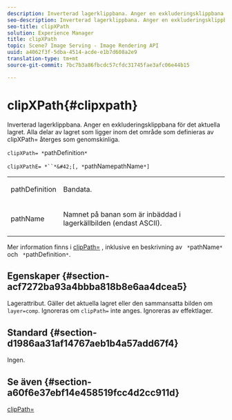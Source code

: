 ```yaml
---
description: Inverterad lagerklippbana. Anger en exkluderingsklippbana för det aktuella lagret. Alla delar av lagret som ligger inom det område som definieras av clipXPath= återges som genomskinliga.
seo-description: Inverterad lagerklippbana. Anger en exkluderingsklippbana för det aktuella lagret. Alla delar av lagret som ligger inom det område som definieras av clipXPath= återges som genomskinliga.
seo-title: clipXPath
solution: Experience Manager
title: clipXPath
topic: Scene7 Image Serving - Image Rendering API
uuid: a4062f3f-5dba-4514-acde-e1b7d608a2e9
translation-type: tm+mt
source-git-commit: 7bc7b3a86fbcdc57cfdc31745fae3afc06e44b15

---
```



# clipXPath{#clipxpath}

Inverterad lagerklippbana. Anger en exkluderingsklippbana för det aktuella lagret. Alla delar av lagret som ligger inom det område som definieras av clipXPath= återges som genomskinliga.

`clipXPath= *`pathDefinition`*`

`clipXPathE= *``*&#42;[, *`pathNamepathName`*]`

<table id="simpletable_27AFC3A694874CF8B673460820EFD90D"> 
 <tr class="strow"> 
  <td class="stentry"> <p><span class="codeph"> <span class="varname"> pathDefinition</span></span> </p> </td> 
  <td class="stentry"> <p>Bandata. </p></td> 
 </tr> 
 <tr class="strow"> 
  <td class="stentry"> <p><span class="codeph"> <span class="varname"> pathName</span></span> </p> </td> 
  <td class="stentry"> <p>Namnet på banan som är inbäddad i lagerkällbilden (endast ASCII). </p></td> 
 </tr> 
</table>

Mer information finns i [clipPath=](../../../../../is-api/http-ref/image-serving-api-ref/c-http-protocol-reference/c-command-reference/r-clippath.md#reference-8139b1b52dc54749b51b109521ddf83d) , inklusive en beskrivning av ` *`pathName`*` och ` *`pathDefinition`*`.

## Egenskaper {#section-acf7272ba93a4bbba818b8e6aa4dcea5}

Lagerattribut. Gäller det aktuella lagret eller den sammansatta bilden om `layer=comp`. Ignoreras om `clipPath=` inte anges. Ignoreras av effektlager.

## Standard {#section-d1986aa31af14767aeb1b4a57add67f4}

Ingen.

## Se även {#section-a60f6e37ebf14e458519fcc4d2cc911d}

[clipPath=](../../../../../is-api/http-ref/image-serving-api-ref/c-http-protocol-reference/c-command-reference/r-clippath.md#reference-8139b1b52dc54749b51b109521ddf83d)
